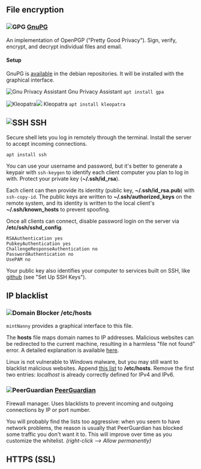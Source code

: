 ## File encryption <a id="encryption" />

### ![][img-gpg] [GnuPG][homepage-gnupg]

An implementation of OpenPGP ("Pretty Good Privacy").  Sign, verify, encrypt, and decrypt individual files and email.

#### Setup

GnuPG is [available][pts-gnupg2] in the debian repositories.  It will be installed with the graphical interface.

![][img-gpa] Gnu Privacy Assistant `apt install gpa`

![][img-kleopatra]![][emblem-kde] Kleopatra `apt install kleopatra`  

## ![][img-gnome-terminal] SSH

Secure shell lets you log in remotely through the terminal.  Install the server to accept incoming connections.

`apt install ssh`

You can use your username and password, but it's better to generate a keypair with `ssh-keygen` to identify each client computer you plan to log in with.  Protect your private key (**~/.ssh/id_rsa**).

Each client can then provide its identity (public key, **~/.ssh/id_rsa.pub**) with `ssh-copy-id`.  The public keys are written to **~/.ssh/authorized_keys** on the remote system, and its identity is written to the local client's **~/.ssh/known_hosts** to prevent spoofing.

Once all clients can connect, disable password login on the server via **/etc/ssh/sshd_config**.

```text
RSAAuthentication yes
PubkeyAuthentication yes
ChallengeResponseAuthentication no
PasswordAuthentication no
UsePAM no
```

Your public key also identifies your computer to services built on SSH, like [github][link-github-ssh] (see "Set Up SSH Keys").

## IP blacklist

### ![][img-mintnanny] /etc/hosts

`mintNanny` provides a graphical interface to this file.

The **hosts** file maps domain names to IP addresses.  Malicious websites can be redirected to the current machine, resulting in a harmless "file not found" error.  A detailed explanation is available [here][link-mvps].

Linux is not vulnerable to Windows malware, but you may still want to blacklist malicious websites.  Append [this list][link-mvps-hosts] to **/etc/hosts**.  Remove the first two entries: _localhost_ is already correctly defined for IPv4 and IPv6.

### ![][img-pgl] [PeerGuardian][homepage-pgl] <a id="peerguardian"/>

Firewall manager.  Uses blacklists to prevent incoming and outgoing connections by IP or port number.

You will probably find the lists too aggressive: when you seem to have network problems, the reason is usually that PeerGuardian has blocked some traffic you don't want it to.  This will improve over time as you customize the whitelist.  _(right-click --> Allow permanently)_

## HTTPS (SSL)


[emblem-kde]: boston.png

[homepage-gnupg]: http://www.gnupg.org/
[homepage-pgl]: http://moblock-deb.sourceforge.net/

[img-gnome-terminal]: gnome-terminal.png "SSH"
[img-gpa]: gpa.png "Gnu Privacy Assistant"
[img-gpg]: gpg.png "GPG"
[img-kleopatra]: kleopatra.png "Kleopatra"
[img-pgl]: pgl-gui.png "PeerGuardian"
[img-mintnanny]: mintnanny.png "Domain Blocker"

[link-github-ssh]: http://help.github.com/linux-set-up-git/
[link-mvps]: http://winhelp2002.mvps.org/hosts.htm
[link-mvps-hosts]: http://winhelp2002.mvps.org/hosts.txt

[pts-gnupg2]: http://packages.qa.debian.org/g/gnupg2.html "PTS"